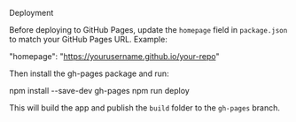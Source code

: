 Deployment

Before deploying to GitHub Pages, update the `homepage` field in `package.json` to match your GitHub Pages URL. Example:

  "homepage": "https://yourusername.github.io/your-repo"

Then install the gh-pages package and run:

  npm install --save-dev gh-pages
  npm run deploy

This will build the app and publish the `build` folder to the `gh-pages` branch.
